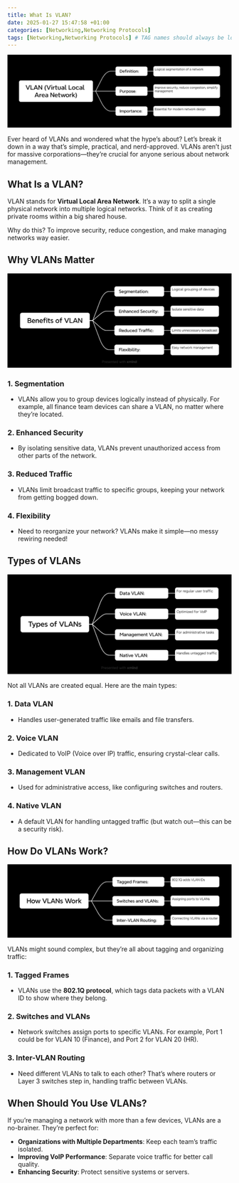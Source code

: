 ```yaml
---
title: What Is VLAN?
date: 2025-01-27 15:47:58 +01:00
categories: [Networking,Networking Protocols]
tags: [Networking,Networking Protocols] # TAG names should always be lowercase
---
```


![Mindmap Cover](https://raw.githubusercontent.com/zared1/zared1.github.io/refs/heads/main/assets/Posts_img/Networking/15/VLAN%20(Virtual%20Local%20Area%20Network).png)  

Ever heard of VLANs and wondered what the hype’s about? Let’s break it down in a way that’s simple, practical, and nerd-approved. VLANs aren’t just for massive corporations—they’re crucial for anyone serious about network management.  

## What Is a VLAN?  

VLAN stands for **Virtual Local Area Network**. It’s a way to split a single physical network into multiple logical networks. Think of it as creating private rooms within a big shared house.  

Why do this? To improve security, reduce congestion, and make managing networks way easier.  

## Why VLANs Matter  

![Benefits of VLAN Mindmap](https://raw.githubusercontent.com/zared1/zared1.github.io/refs/heads/main/assets/Posts_img/Networking/15/Benefits%20of%20VLAN.png)  

### 1. **Segmentation**  
   - VLANs allow you to group devices logically instead of physically. For example, all finance team devices can share a VLAN, no matter where they’re located.  

### 2. **Enhanced Security**  
   - By isolating sensitive data, VLANs prevent unauthorized access from other parts of the network.  

### 3. **Reduced Traffic**  
   - VLANs limit broadcast traffic to specific groups, keeping your network from getting bogged down.  

### 4. **Flexibility**  
   - Need to reorganize your network? VLANs make it simple—no messy rewiring needed!  

## Types of VLANs  

![Types of VLANs Mindmap](https://raw.githubusercontent.com/zared1/zared1.github.io/refs/heads/main/assets/Posts_img/Networking/15/Types%20of%20VLANs.png)  

Not all VLANs are created equal. Here are the main types:  

### 1. **Data VLAN**  
   - Handles user-generated traffic like emails and file transfers.  

### 2. **Voice VLAN**  
   - Dedicated to VoIP (Voice over IP) traffic, ensuring crystal-clear calls.  

### 3. **Management VLAN**  
   - Used for administrative access, like configuring switches and routers.  

### 4. **Native VLAN**  
   - A default VLAN for handling untagged traffic (but watch out—this can be a security risk).  

## How Do VLANs Work?  

![How VLANs Work Mindmap](https://raw.githubusercontent.com/zared1/zared1.github.io/refs/heads/main/assets/Posts_img/Networking/15/How%20VLANs%20Work.png)  

VLANs might sound complex, but they’re all about tagging and organizing traffic:  

### 1. **Tagged Frames**  
   - VLANs use the **802.1Q protocol**, which tags data packets with a VLAN ID to show where they belong.  

### 2. **Switches and VLANs**  
   - Network switches assign ports to specific VLANs. For example, Port 1 could be for VLAN 10 (Finance), and Port 2 for VLAN 20 (HR).  

### 3. **Inter-VLAN Routing**  
   - Need different VLANs to talk to each other? That’s where routers or Layer 3 switches step in, handling traffic between VLANs.  

## When Should You Use VLANs?  

If you’re managing a network with more than a few devices, VLANs are a no-brainer. They’re perfect for:  

- **Organizations with Multiple Departments**: Keep each team’s traffic isolated.  
- **Improving VoIP Performance**: Separate voice traffic for better call quality.  
- **Enhancing Security**: Protect sensitive systems or servers.  
